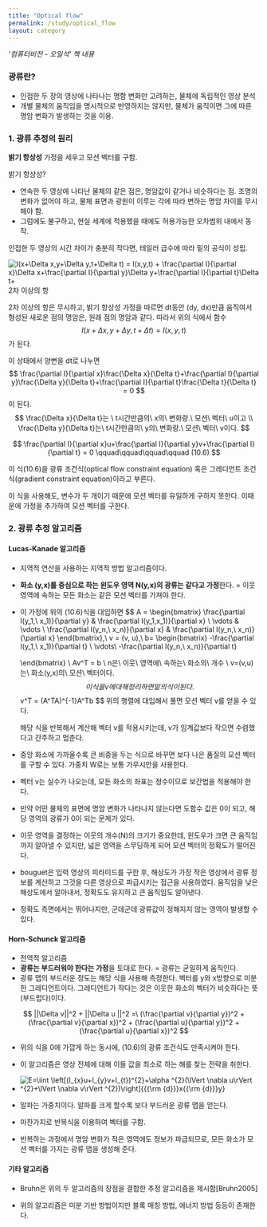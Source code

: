```yaml
---
title: "Optical flow"
permalink: /study/optical_flow
layout: category
---
```




*'컴퓨터비전 - 오일석' 책 내용*

### 광류란?

- 인접한 두 장의 영상에 나타나는 명함 변화만 고려하는, 물체에 독립적인 영상 분석
- 개별 물체의 움직임을 명시적으로 반영하지는 않지만, 물체가 움직이면 그에 따른 명암 변화가 발생하는 것을 이용.



### 1. 광류 추정의 원리

**밝기 항상성** 가정을 세우고 모션 벡터를 구함.

밝기 항상성?

- 연속한 두 영상에 나타난 물체의 같은 점은, 명암값이 같거나 비슷하다는 점. 조명의 변화가 없어야 하고, 물체 표면과 광원이 이루는 각에 따라 변하는 명암 차이를 무시해야 함.
- 그럼에도 불구하고, 현실 세계에 적용했을 때에도 허용가능한 오차범위 내에서 동작.



인접한 두 영상의 시간 차이가 충분히 작다면, 테일러 급수에 따라 밑의 공식이 성립.

![I(x+\Delta x,y+\Delta y,t+\Delta t) = I(x,y,t) + \frac{\partial I}{\partial x}\Delta x+\frac{\partial I}{\partial y}\Delta y+\frac{\partial I}{\partial t}\Delta t+](https://wikimedia.org/api/rest_v1/media/math/render/svg/749d10ea42b4fb5f9955342d8e294bed10b7c8fd)2차 이상의 항

2차 이상의 항은 무시하고, 밝기 항상성 가정을 따르면 dt동안 (dy, dx)만큼 움직여서 형성된 새로운 점의 명암은, 원래 점의 명암과 같다. 따라서 위의 식에서 함수 
$$
I(x+\Delta x,y+\Delta y,t+\Delta t) = I(x,y,t)
$$
가 된다.

이 상태에서 양변을 dt로 나누면
$$
\frac{\partial I}{\partial x}\frac{\Delta x}{\Delta t}+\frac{\partial I}{\partial y}\frac{\Delta y}{\Delta t}+\frac{\partial I}{\partial t}\frac{\Delta t}{\Delta t} = 0
$$
이 된다. 
$$
\frac{\Delta x}{\Delta t}는 \ t시간만큼의\ x의\ 변화량.\ 모션\ 벡터\ u이고 \\ \frac{\Delta y}{\Delta t}는\ t시간만큼의\ y의\ 변화량.\ 모션\ 벡터\ v이다.
$$

$$
\frac{\partial I}{\partial x}u+\frac{\partial I}{\partial y}v+\frac{\partial I}{\partial t} = 0 \qquad\qquad\qquad\qquad (10.6)
$$

이 식(10.6)을 광류 조건식(optical flow constraint equation) 혹은 그레디언트 조건식(gradient constraint equation)이라고 부른다.



이 식을 사용해도, 변수가 두 개이기 때문에 모션 벡터를 유일하게 구하지 못한다. 이때문에 가정을 추가하여 모션 벡터를 구한다.



### 2. 광류 추정 알고리즘

#### Lucas-Kanade 알고리즘

- 지역적 연산을 사용하는 지역적 방법 알고리즘이다.

- **화소 (y,x)를 중심으로 하는 윈도우 영역 N(y,x)의 광류는 같다고 가정**한다. = 이웃 영역에 속하는 모든 화소는 같은 모션 벡터를 가져야 한다.

- 이 가정에 위의 (10.6)식을 대입하면
  $$
  A = \begin{bmatrix}
  \frac{\partial I(y_1,\ x_1)}{\partial y} &  \frac{\partial I(y_1,x_1)}{\partial x} \\
  \vdots  & \vdots \\
  \frac{\partial I(y_n,\ x_n)}{\partial x} & \frac{\partial I(y_n,\ x_n)}{\partial x}
  \end{bmatrix},\ v = (v, u),\ b= \begin{bmatrix}
  -\frac{\partial I(y_1,\ x_1)}{\partial t} \\
  \vdots\\
  -\frac{\partial I(y_n,\ x_n)}{\partial t}
  
  
  \end{bmatrix}
  \\ Av^T = b
  \\ n은\ 이웃\ 영역에\ 속하는\ 화소의\ 개수
  \\ v=(v,u)는\ 화소(y,x)의\ 모션\ 벡터이다.
  $$
  이 식을 v에 대해 정리하면 밑의 식이 된다.
  $$
  v^T = (A^TA)^{-1}A^Tb
  $$
  위의 행렬에 대입해서 풀면 모션 벡터 v를 얻을 수 있다.

  해당 식을 반복해서 계산해 벡터 v를 적용시키는데, v가 임계값보다 작으면 수렴했다고 간주하고 멈춘다.

- 중앙 화소에 가까울수록 큰 비중을 두는 식으로 바꾸면 보다 나은 품질의 모션 벡터를 구할 수 있다. 가중치 W로는 보통 가우시안을 사용한다.

- 벡터 v는 실수가 나오는데, 모든 화소의 좌표는 정수이므로 보간법을 적용해야 한다.

- 만약 어떤 물체의 표면에 명암 변화가 나타나지 않는다면 도함수 값은 0이 되고, 해당 영역의 광류가 0이 되는 문제가 있다.

- 이웃 영역을 결정하는 이웃의 개수(N)의 크기가 중요한데, 윈도우가 크면 큰 움직임까지 알아낼 수 있지만, 넓은 영역을 스무딩하게 되어 모션 벡터의 정확도가 떨어진다.

- bouguet은 입력 영상의 피라미드를 구한 후, 해상도가 가장 작은 영상에서 광류 정보를 계산하고 그것을 다른 영상으로 파급시키는 접근을 사용하였다. 움직임을 낮은 해상도에서 알아내서, 정확도도 유지하고 큰 움직임도 알아낸다.

- 정확도 측면에서는 뛰어나지만, 군데군데 광류값이 정해지지 않는 영역이 발생할 수 있다.



#### Horn-Schunck 알고리즘

- 전역적 알고리즘
- **광류는 부드러워야 한다는 가정**을 토대로 한다. = 광류는 균일하게 움직인다.
- 광류 맵의 부드러운 정도는 해당 식을 사용해 측정한다. 벡터를 y와 x방향으로 미분한 그레디언트이다. 그레디언트가 작다는 것은 이웃한 화소의 벡터가 비슷하다는 뜻(부드럽다)이다.

$$
||\Delta v||^2 + ||\Delta u ||^2 =\ (\frac{\partial v}{\partial y})^2 +  (\frac{\partial v}{\partial x})^2 +  (\frac{\partial u}{\partial y})^2 +  (\frac{\partial u}{\partial x})^2
$$

- 위의 식을 0에 가깝게 하는 동시에, (10.6)의 광류 조건식도 만족시켜야 한다.
- 이 알고리즘은 영상 전체에 대해 이들 값을 최소로 하는 해를 찾는 전략을 취한다.
- ![E=\iint \left[(I_{x}u+I_{y}v+I_{t})^{2}+\alpha ^{2}(\lVert \nabla u\rVert ^{2}+\lVert \nabla v\rVert ^{2})\right]{{{\rm {d}}}x{{\rm {d}}}y}](https://wikimedia.org/api/rest_v1/media/math/render/svg/2572893139a0a6f8d263970d1ae52a21c6fb97f1)

- 알파는 가중치이다. 알파를 크게 할수록 보다 부드러운 광류 맵을 얻는다.
- 마찬가지로 반복식을 이용하여 벡터를 구함.
- 반복하는 과정에서 명암 변화가 적은 영역에도 정보가 파급되므로, 모든 화소가 모션 벡터를 가지는 광류 맵을 생성해 준다.



#### 기타 알고리즘

- Bruhn은 위의 두 알고리즘의 장점을 결합한 추정 알고리즘을 제시함[Bruhn2005]

- 위의 알고리즘은 미분 기반 방법이지만 블록 매칭 방법, 에너지 방법 등등이 존재한다.



